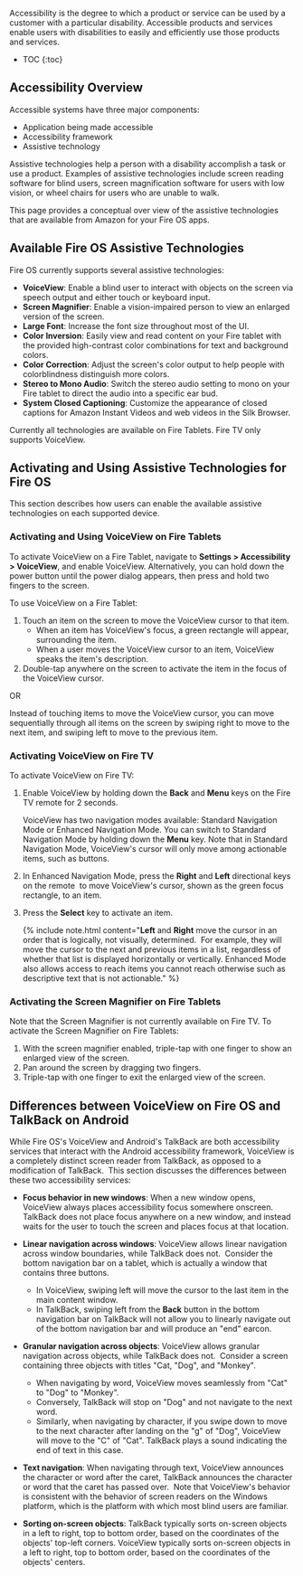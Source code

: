 Accessibility is the degree to which a product or service can be used by a customer with a particular disability. Accessible products and services enable users with disabilities to easily and efficiently use those products and services.

* TOC
{:toc}

## Accessibility Overview

Accessible systems have three major components:

*   Application being made accessible
*   Accessibility framework
*   Assistive technology

Assistive technologies help a person with a disability accomplish a task or use a product. Examples of assistive technologies include screen reading software for blind users, screen magnification software for users with low vision, or wheel chairs for users who are unable to walk.

This page provides a conceptual over view of the assistive technologies that are available from Amazon for your Fire OS apps.

## Available Fire OS Assistive Technologies

Fire OS currently supports several assistive technologies:

*   **VoiceView**: Enable a blind user to interact with objects on the screen via speech output and either touch or keyboard input.
*   **Screen Magnifier**: Enable a vision-impaired person to view an enlarged version of the screen.
*   **Large Font**: Increase the font size throughout most of the UI.
*   **Color Inversion**: Easily view and read content on your Fire tablet with the provided high-contrast color combinations for text and background colors.  
*   **Color Correction**: Adjust the screen's color output to help people with colorblindness distinguish more colors.
*   **Stereo to Mono Audio**: Switch the stereo audio setting to mono on your Fire tablet to direct the audio into a specific ear bud.  
*   **System Closed Captioning**: Customize the appearance of closed captions for Amazon Instant Videos and web videos in the Silk Browser.

Currently all technologies are available on Fire Tablets. Fire TV only supports VoiceView.  

## Activating and Using Assistive Technologies for Fire OS

This section describes how users can enable the available assistive technologies on each supported device.

### Activating and Using VoiceView on Fire Tablets

To activate VoiceView on a Fire Tablet, navigate to **Settings > Accessibility > VoiceView**, and enable VoiceView. Alternatively, you can hold down the power button until the power dialog appears, then press and hold two fingers to the screen.  

To use VoiceView on a Fire Tablet:  

1.  Touch an item on the screen to move the VoiceView cursor to that item.  
    *   When an item has VoiceView's focus, a green rectangle will appear, surrounding the item.
    *   When a user moves the VoiceView cursor to an item, VoiceView speaks the item's description.
2.  Double-tap anywhere on the screen to activate the item in the focus of the VoiceView cursor. 

OR

Instead of touching items to move the VoiceView cursor, you can move sequentially through all items on the screen by swiping right to move to the next item, and swiping left to move to the previous item.

### Activating VoiceView on Fire TV  

To activate VoiceView on Fire TV:

1.  Enable VoiceView by holding down the **Back** and **Menu** keys on the Fire TV remote for 2 seconds.  

    VoiceView has two navigation modes available: Standard Navigation Mode or Enhanced Navigation Mode. You can switch to Standard Navigation Mode by holding down the **Menu** key. Note that in Standard Navigation Mode, VoiceView's cursor will only move among actionable items, such as buttons.   

2.  In Enhanced Navigation Mode, press the **Right** and **Left** directional keys on the remote  to move VoiceView's cursor, shown as the green focus rectangle, to an item.   

3.  Press the **Select** key to activate an item.  

    {% include note.html content="**Left** and **Right** move the cursor in an order that is logically, not visually, determined.  For example, they will move the cursor to the next and previous items in a list, regardless of whether that list is displayed horizontally or vertically. Enhanced Mode also allows access to reach items you cannot reach otherwise such as descriptive text that is not actionable." %}  

### Activating the Screen Magnifier on Fire Tablets

Note that the Screen Magnifier is not currently available on Fire TV. To activate the Screen Magnifier on Fire Tablets:

1.  With the screen magnifier enabled, triple-tap with one finger to show an enlarged view of the screen.
2.  Pan around the screen by dragging two fingers.
3.  Triple-tap with one finger to exit the enlarged view of the screen.

## Differences between VoiceView on Fire OS and TalkBack on Android

While Fire OS's VoiceView and Android's TalkBack are both accessibility services that interact with the Android accessibility framework, VoiceView is a completely distinct screen reader from TalkBack, as opposed to a modification of TalkBack.  This section discusses the differences between these two accessibility services:

*   **Focus behavior in new windows**: When a new window opens, VoiceView always places accessibility focus somewhere onscreen.  TalkBack does not place focus anywhere on a new window, and instead waits for the user to touch the screen and places focus at that location.
*   **Linear navigation across windows**: VoiceView allows linear navigation across window boundaries, while TalkBack does not.  Consider the bottom navigation bar on a tablet, which is actually a window that contains three buttons.
    *   In VoiceView, swiping left will move the cursor to the last item in the main content window.
    *   In TalkBack, swiping left from the **Back** button in the bottom navigation bar on TalkBack will not allow you to linearly navigate out of the bottom navigation bar and will produce an "end" earcon.
*   **Granular navigation across objects**: VoiceView allows granular navigation across objects, while TalkBack does not.  Consider a screen containing three objects with titles "Cat, "Dog", and "Monkey".
    *   When navigating by word, VoiceView moves seamlessly from "Cat" to "Dog" to "Monkey".
    *   Conversely, TalkBack will stop on "Dog" and not navigate to the next word.  
    *   Similarly, when navigating by character, if you swipe down to move to the next character after landing on the "g" of "Dog", VoiceView will move to the "C" of "Cat". TalkBack plays a sound indicating the end of text in this case.
*   **Text navigation**: When navigating through text, VoiceView announces the character or word after the caret, TalkBack announces the character or word that the caret has passed over.  Note that VoiceView's behavior is consistent with the behavior of screen readers on the Windows platform, which is the platform with which most blind users are familiar.  

*   **Sorting on-screen objects**: TalkBack typically sorts on-screen objects in a left to right, top to bottom order, based on the coordinates of the objects' top-left corners. VoiceView typically sorts on-screen objects in a left to right, top to bottom order, based on the coordinates of the objects' centers.
